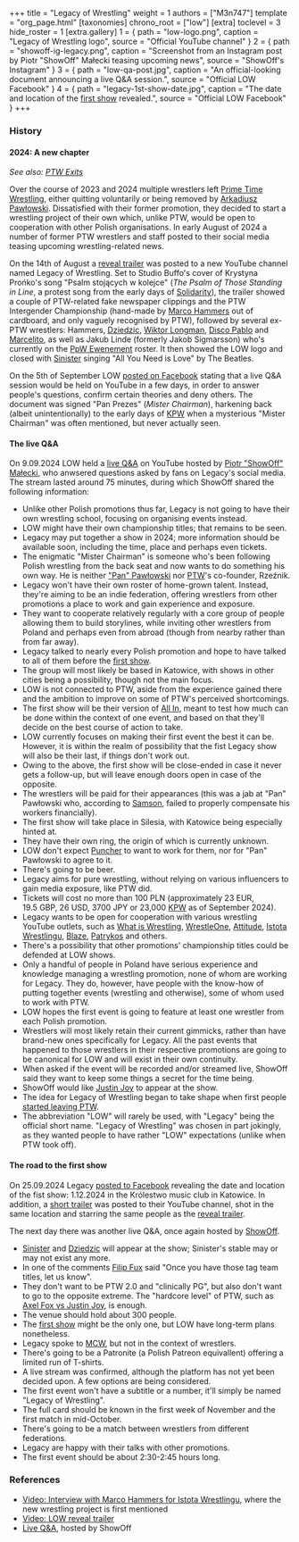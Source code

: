 +++
title = "Legacy of Wrestling"
weight = 1
authors = ["M3n747"]
template = "org_page.html"
[taxonomies]
chrono_root = ["low"]
[extra]
toclevel = 3
hide_roster = 1
[extra.gallery]
1 = { path = "low-logo.png", caption = "Legacy of Wrestling logo", source = "Official YouTube channel" }
2 = { path = "showoff-ig-legacy.png", caption = "Screenshot from an Instagram post by Piotr &quot;ShowOff&quot; Małecki teasing upcoming news", source = "ShowOff's Instagram" }
3 = { path = "low-qa-post.jpg", caption = "An official-looking document announcing a live Q&A session.", source = "Official LOW Facebook" }
4 = { path = "legacy-1st-show-date.jpg", caption = "The date and location of the [first show](@/e/low/2024-12-01-low-1.md) revealed.", source = "Official LOW Facebook" }
+++

### History

#### 2024: A new chapter

_See also: [PTW Exits](@/a/ptw-exits.md)_

Over the course of 2023 and 2024 multiple wrestlers left [Prime Time Wrestling](@/o/ptw.md), either quitting voluntarily or being removed by [Arkadiusz Pawłowski](@/w/pan-pawlowski.md).
Dissatisfied with their former promotion, they decided to start a wrestling project of their own which, unlike PTW, would be open to cooperation with other Polish organisations.
In early August of 2024 a number of former PTW wrestlers and staff posted to their social media teasing upcoming wrestling-related news.

On the 14th of August a [reveal trailer][reveal-trailer] was posted to a new YouTube channel named Legacy of Wrestling.
Set to Studio Buffo's cover of Krystyna Prońko's song "Psalm stojących w kolejce" (_The Psalm of Those Standing in Line_, a protest song from the early days of [Solidarity][solidarnosc]), the trailer showed a couple of PTW-related fake newspaper clippings and the PTW Intergender Championship (hand-made by [Marco Hammers](@/w/marco-hammers.md) out of cardboard, and only vaguely recognised by PTW), followed by several ex-PTW wrestlers: Hammers, [Dziedzic](@/w/dziedzic.md), [Wiktor Longman](@/w/wiktor-longman.md), [Disco Pablo](@/w/disco-pablo.md) and [Marcelito](@/w/marcelito.md), as well as Jakub Linde (formerly Jakob Sigmarsson) who's currently on the [PpW Ewenement](@/o/ppw.md) roster.
It then showed the LOW logo and closed with [Sinister](@/w/sinister.md) singing "All You Need is Love" by The Beatles.

On the 5th of September LOW [posted on Facebook][qa-post] stating that a live Q&A session would be held on YouTube in a few days, in order to answer people's questions, confirm certain theories and deny others. The document was signed "Pan Prezes" (_Mister Chairman_), harkening back (albeit unintentionally) to the early days of [KPW](@/o/kpw.md) when a mysterious "Mister Chairman" was often mentioned, but never actually seen.

#### The live Q&A

On 9.09.2024 LOW held a [live Q&A][live-qa] on YouTube hosted by [Piotr "ShowOff" Małecki](@/w/piotr-malecki.md), who anwsered questions asked by fans on Legacy's social media. The stream lasted around 75 minutes, during which ShowOff shared the following information:

* Unlike other Polish promotions thus far, Legacy is not going to have their own wrestling school, focusing on organising events instead.
* LOW might have their own championship titles; that remains to be seen.
* Legacy may put together a show in 2024; more information should be available soon, including the time, place and perhaps even tickets.
* The enigmatic "Mister Chairman" is someone who's been following Polish wrestling from the back seat and now wants to do something his own way. He is neither ["Pan" Pawłowski](@/w/pan-pawlowski.md) nor [PTW](@/o/ptw.md)'s co-founder, Rzeźnik.
* Legacy won't have their own roster of home-grown talent. Instead, they're aiming to be an indie federation, offering wrestlers from other promotions a place to work and gain experience and exposure.
* They want to cooperate relatively regularly with a core group of people allowing them to build storylines, while inviting other wrestlers from Poland and perhaps even from abroad (though from nearby rather than from far away).
* Legacy talked to nearly every Polish promotion and hope to have talked to all of them before the [first show](@/e/low/2024-12-01-low-1.md).
* The group will most likely be based in Katowice, with shows in other cities being a possibility, though not the main focus.
* LOW is not connected to PTW, aside from the experience gained there and the ambition to improve on some of PTW's perceived shortcomings.
* The first show will be their version of [All In][all-in], meant to test how much can be done within the context of one event, and based on that they'll decide on the best course of action to take.
* LOW currently focuses on making their first event the best it can be. However, it is within the realm of possibility that the fist Legacy show will also be their last, if things don't work out.
* Owing to the above, the first show will be close-ended in case it never gets a follow-up, but will leave enough doors open in case of the opposite.
* The wrestlers will be paid for their appearances (this was a jab at "Pan" Pawłowski who, according to [Samson](@/w/samson.md), failed to properly compensate his workers financially).
* The first show will take place in Silesia, with Katowice being especially hinted at.
* They have their own ring, the origin of which is currently unknown.
* LOW don't expect [Puncher](@/w/puncher.md) to want to work for them, nor for "Pan" Pawłowski to agree to it.
* There's going to be beer.
* Legacy aims for pure wrestling, without relying on various influencers to gain media exposure, like PTW did.
* Tickets will cost no more than 100&nbsp;PLN (approximately 23&nbsp;EUR, 19.5&nbsp;GBP, 26&nbsp;USD, 3700&nbsp;JPY or 23,000&nbsp;[KPW][best-korea-best-money] as of September 2024).
* Legacy wants to be open for cooperation with various wrestling YouTube outlets, such as [What is Wrestling][yt-wiw], [WrestleOne][yt-w1], [Attitude][yt-atti], [Istota Wrestlingu][yt-iw], [Blaze][yt-blaze], [Patrykos][yt-pat] and others.
* There's a possibility that other promotions' championship titles could be defended at LOW shows.
* Only a handful of people in Poland have serious experience and knowledge managing a wrestling promotion, none of whom are working for Legacy. They do, however, have people with the know-how of putting together events (wrestling and otherwise), some of whom used to work with PTW.
* LOW hopes the first event is going to feature at least one wrestler from each Polish promotion.
* Wrestlers will most likely retain their current gimmicks, rather than have brand-new ones specifically for Legacy. All the past events that happened to those wrestlers in their respective promotions are going to be canonical for LOW and will exist in their own continuity.
* When asked if the event will be recorded and/or streamed live, ShowOff said they want to keep some things a secret for the time being.
* ShowOff would like [Justin Joy](@/w/justin-joy.md) to appear at the show.
* The idea for Legacy of Wrestling began to take shape when first people [started leaving PTW](@/a/ptw-exits.md).
* The abbreviation "LOW" will rarely be used, with "Legacy" being the official short name. "Legacy of Wrestling" was chosen in part jokingly, as they wanted people to have rather "LOW" expectations (unlike when PTW took off).

#### The road to the first show

On 25.09.2024 Legacy [posted to Facebook][fb-1st-show-date] revealing the date and location of the fist show: 1.12.2024 in the Królestwo music club in Katowice. In addition, a [short trailer][yt-1st-show-trailer] was posted to their YouTube channel, shot in the same location and starring the same people as the [reveal trailer][reveal-trailer].

The next day there was another live Q&A, once again hosted by [ShowOff](@/w/piotr-malecki.md).

* [Sinister](@/w/sinister.md) and [Dziedzic](@/w/dziedzic.md) will appear at the show; Sinister's stable may or may not exist any more.
* In one of the comments [Filip Fux](@/w/filip-fux.md) said "Once you have those tag team titles, let us know".
* They don't want to be PTW 2.0 and "clinically PG", but also don't want to go to the opposite extreme. The "hardcore level" of PTW, such as [Axel Fox vs Justin Joy](@/e/ptw/2022-11-26-ptw-3-legends.md), is enough.
* The venue should hold about 300 people.
* The [first show](@/e/low/2024-12-01-low-1.md) might be the only one, but LOW have long-term plans nonetheless.
* Legacy spoke to [MCW](@/o/mcw.md), but not in the context of wrestlers.
* There's going to be a Patronite (a Polish Patreon equivallent) offering a limited run of T-shirts.
* A live stream was confirmed, although the platform has not yet been decided upon. A few options are being considered.
* The first event won't have a subtitle or a number, it'll simply be named "Legacy of Wrestling".
* The full card should be known in the first week of November and the first match in mid-October.
* There's going to be a match between wrestlers from different federations.
* Legacy are happy with their talks with other promotions.
* The first event should be about 2:30-2:45 hours long.

### References

* [Video: Interview with Marco Hammers for Istota Wrestlingu](https://www.youtube.com/watch?v=B7FdcemONxk), where the new wrestling project is first mentioned
* [Video: LOW reveal trailer][reveal-trailer]
* [Live Q&A][live-qa], hosted by ShowOff

[reveal-trailer]: https://www.youtube.com/watch?v=_CvfCaElDK4
[solidarnosc]: https://en.wikipedia.org/wiki/Solidarity_(Polish_trade_union)
[qa-post]: https://www.facebook.com/permalink.php?story_fbid=pfbid0upseBqjGHPXP3TTJbNzRdaLmAS2RpqTFxxs5GVAmCXPgEmadHewj5SiLEizhE1Azl&id=61564064601704
[live-qa]:https://www.youtube.com/watch?v=aaODKm_UsnI
[all-in]:https://en.wikipedia.org/wiki/All_In_(2018)
[best-korea-best-money]:https://en.wikipedia.org/wiki/North_Korean_won
[yt-wiw]:https://www.youtube.com/@WhatIsWrestling/featured
[yt-w1]:https://www.youtube.com/@wrestleone
[yt-atti]:https://www.youtube.com/@AttitudePolska
[yt-iw]:https://www.youtube.com/@IstotaWrestlingu
[yt-blaze]:https://www.youtube.com/@blazewrestling/featured
[yt-pat]:https://www.youtube.com/channel/UCy-vLx6AuT4F4iCHkqkNPFg
[fb-1st-show-date]:https://www.facebook.com/permalink.php?story_fbid=953679250090327&id=61564064601704&substory_index=953679250090327
[yt-1st-show-trailer]:https://www.youtube.com/watch?v=VltQ9RVeoOk
